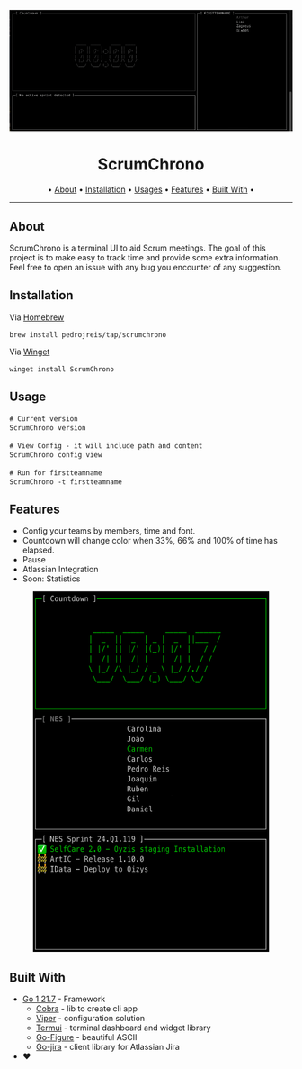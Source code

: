 <div align="center">

![ScrumChrono](./assets/example.gif)

# ScrumChrono

  • <a href="#about">About</a> •
  <a href="#installation">Installation</a> •
  <a href="#usage">Usages</a> •
  <a href="#features">Features</a> •
  <a href="#built-with">Built With</a> •
</div>

---

## About

ScrumChrono is a terminal UI to aid Scrum meetings. The goal of this project is to make easy to track time and provide some extra information.
Feel free to open an issue with any bug you encounter of any suggestion.

## Installation

Via [Homebrew](https://brew.sh)
```
brew install pedrojreis/tap/scrumchrono
```

Via [Winget](https//github.com/microsoft/winget-cli)
```
winget install ScrumChrono
```

## Usage

```shell
# Current version
ScrumChrono version

# View Config - it will include path and content
ScrumChrono config view

# Run for firstteamname
ScrumChrono -t firstteamname
```

## Features

* Config your teams by members, time and font.
* Countdown will change color when 33%, 66% and 100% of time has elapsed.
* Pause
* Atlassian Integration
* Soon: Statistics

<p align="center">
  <img width="420" height="640" src="./assets/jira_example.png">
</p>

## Built With

* [Go 1.21.7](https://go.dev/dl/) - Framework
    * [Cobra](https://github.com/spf13/cobra) - lib to create cli app
    * [Viper](https://github.com/spf13/viper) - configuration solution
    * [Termui](https://github.com/gizak/termui) - terminal dashboard and widget library
    * [Go-Figure](https://github.com/common-nighthawk/go-figure) - beautiful ASCII
    * [Go-jira](https://github.com/andygrunwald/go-jira) - client library for Atlassian Jira
* ❤️
